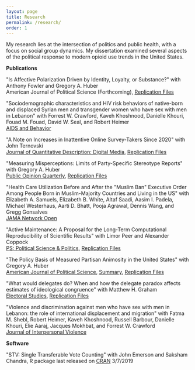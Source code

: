 ```yaml
---
layout: page
title: Research
permalink: /research/
order: 1
---
```


<p>My research lies at the intersection of politics and public health, with a focus on social group dynamics. My dissertation examined several aspects of the political response to modern opioid use trends in the United States.</p>

**Publications**

<p>"Is Affective Polarization Driven by Identity, Loyalty, or Substance?" with Anthony Fowler and Gregory A. Huber
<br>American Journal of Political Science (Forthcoming), <a href="https://doi.org/10.7910/DVN/DHMCRC" target="_blank">Replication Files</a></p>

<p>"Sociodemographic characteristics and HIV risk behaviors of native-born and displaced Syrian men and transgender women who have sex with men in Lebanon" with Forrest W. Crawford, Kaveh Khoshnood, Danielle Khouri, Fouad M. Fouad, David W. Seal, and Robert Heimer
<br><a href="https://link.springer.com/article/10.1007/s10461-022-03726-1" target="_blank">AIDS and Behavior </a></p>    
<p>"A Note on Increases in Inattentive Online Survey-Takers Since 2020" with John Ternovski
<br><a href="https://doi.org/10.51685/jqd.2022.002" target="_blank">Journal of Quantitative Description: Digital Media</a>, <a href="https://doi.org/10.7910/DVN/FRM1IC" target="_blank">Replication Files</a></p>

<p>"Measuring Misperceptions: Limits of Party-Specific Stereotype Reports" with Gregory A. Huber
<br><a href="https://doi.org/10.1093/poq/nfab062" target="_blank">Public Opinion Quarterly</a>, <a href="https://doi.org/10.7910/DVN/P2HTGI" target="_blank">Replication Files</a></p>

<p>"Health Care Utilization Before and After the "Muslim Ban" Executive Order Among People Born in Muslim-Majority Countries and Living in the US" with Elizabeth A. Samuels, Elizabeth B. White, Altaf Saadi, Aasim I. Padela, Michael Westerhaus, Aarti D. Bhatt, Pooja Agrawal, Dennis Wang, and Gregg Gonsalves
<br><a href="https://jamanetwork.com/journals/jamanetworkopen/fullarticle/2782563" target="_blank">JAMA Network Open</a></p>

<p>"Active Maintenance: A Proposal for the Long-Term Computational Reproducibility of Scientific Results" with Limor Peer and Alexander Coppock
<br><a href="https://www.doi.org/10.1017/S1049096521000366" target="_blank">PS: Political Science & Politics</a>, <a href="https://doi.org/10.7910/DVN/JLLFGK" target="_blank">Replication Files</a></p>

<p>"The Policy Basis of Measured Partisan Animosity in the United States" with Gregory A. Huber
<br><a href="https://doi.org/10.1111/ajps.12498" target="_blank">American Journal of Political Science</a>, <a href="https://ajps.org/2020/01/02/the-policy-basis-of-measured-partisan-animosity-in-the-united-states/" target="_blank">Summary</a>, <a href="https://doi.org/10.7910/DVN/RFECVH" target="_blank">Replication Files</a></p>

<p>"What would delegates do? When and how the delegate paradox affects estimates of ideological congruence" with Matthew H. Graham
<br><a href="https://doi.org/10.1016/j.electstud.2019.102109" target="_blank">Electoral Studies</a>, <a href="https://doi.org/10.7910/DVN/7MN7OD" target="_blank">Replication Files</a></p>

<p>"Violence and discrimination against men who have sex with men in Lebanon: the role of international displacement and migration" with Fatma M. Shebl, Robert Heimer, Kaveh Khoshnood, Russell Barbour, Danielle Khouri, Elie Aaraj, Jacques Mokhbat, and Forrest W. Crawford 
<br><a href="https://doi.org/10.1177/0886260519884684" target="_blank">Journal of Interpersonal Violence</a></p>

**Software**

<p>"STV: Single Transferable Vote Counting" with John Emerson and Saksham Chandra, R package last released on <a href = "https://cran.r-project.org/web/packages/STV/index.html" target="_blank">CRAN</a> 3/7/2019</p>